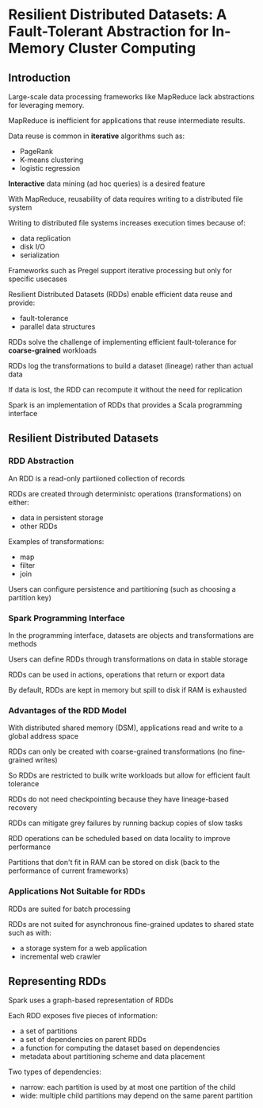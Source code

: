 # Resilient Distributed Datasets: A Fault-Tolerant Abstraction for In-Memory Cluster Computing

## Introduction

Large-scale data processing frameworks like MapReduce lack abstractions for leveraging memory.

MapReduce is inefficient for applications that reuse intermediate results.

Data reuse is common in **iterative** algorithms such as:
- PageRank
- K-means clustering
- logistic regression

**Interactive** data mining (ad hoc queries) is a desired feature

With MapReduce, reusability of data requires writing to a distributed file system

Writing to distributed file systems increases execution times because of:
- data replication
- disk I/O
- serialization

Frameworks such as Pregel support iterative processing but only for specific usecases

Resilient Distributed Datasets (RDDs) enable efficient data reuse and provide:
- fault-tolerance
- parallel data structures

RDDs solve the challenge of implementing efficient fault-tolerance for **coarse-grained** workloads

RDDs log the transformations to build a dataset (lineage) rather than actual data

If data is lost, the RDD can recompute it without the need for replication

Spark is an implementation of RDDs that provides a Scala programming interface

## Resilient Distributed Datasets

### RDD Abstraction

An RDD is a read-only partiioned collection of records

RDDs are created through deterministc operations (transformations) on either:
- data in persistent storage
- other RDDs

Examples of transformations:
- map
- filter
- join

Users can configure persistence and partitioning (such as choosing a partition key)

### Spark Programming Interface

In the programming interface, datasets are objects and transformations are methods

Users can define RDDs through transformations on data in stable storage

RDDs can be used in actions, operations that return or export data

By default, RDDs are kept in memory but spill to disk if RAM is exhausted

### Advantages of the RDD Model

With distributed shared memory (DSM), applications read and write to a global address space

RDDs can only be created with coarse-grained transformations (no fine-grained writes)

So RDDs are restricted to builk write workloads but allow for efficient fault tolerance

RDDs do not need checkpointing because they have lineage-based recovery

RDDs can mitigate grey failures by running backup copies of slow tasks

RDD operations can be scheduled based on data locality to improve performance

Partitions that don't fit in RAM can be stored on disk (back to the performance of current frameworks)

### Applications Not Suitable for RDDs

RDDs are suited for batch processing

RDDs are not suited for asynchronous fine-grained updates to shared state such as with:
- a storage system for a web application
- incremental web crawler

## Representing RDDs

Spark uses a graph-based representation of RDDs

Each RDD exposes five pieces of information:
- a set of partitions
- a set of dependencies on parent RDDs
- a function for computing the dataset based on dependencies
- metadata about partitioning scheme and data placement

Two types of dependencies:
- narrow: each partition is used by at most one partition of the child
- wide: multiple child partitions may depend on the same parent partition

